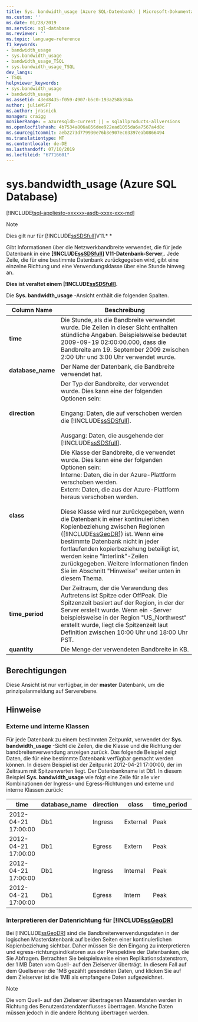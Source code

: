 ```yaml
---
title: Sys. bandwidth_usage (Azure SQL-Datenbank) | Microsoft-Dokumentation
ms.custom: ''
ms.date: 01/28/2019
ms.service: sql-database
ms.reviewer: ''
ms.topic: language-reference
f1_keywords:
- bandwidth_usage
- sys.bandwidth_usage
- bandwidth_usage_TSQL
- sys.bandwidth_usage_TSQL
dev_langs:
- TSQL
helpviewer_keywords:
- sys.bandwidth_usage
- bandwidth_usage
ms.assetid: 43ed8435-f059-4907-b5c0-193a258b394a
author: julieMSFT
ms.author: jrasnick
manager: craigg
monikerRange: = azuresqldb-current || = sqlallproducts-allversions
ms.openlocfilehash: 4b7534a806a856dee922ead1055da6a7567a4d8c
ms.sourcegitcommit: aeb2273d779930e76b3e907ec03397eab0866494
ms.translationtype: MT
ms.contentlocale: de-DE
ms.lasthandoff: 07/10/2019
ms.locfileid: "67716601"
---
```

# <a name="sysbandwidthusage-azure-sql-database"></a>sys.bandwidth_usage (Azure SQL Database)

[!INCLUDE[tsql-appliesto-xxxxxx-asdb-xxxx-xxx-md](../../includes/tsql-appliesto-xxxxxx-asdb-xxxx-xxx-md.md)]

> [!NOTE]
> Dies gilt nur für [!INCLUDE[ssSDSfull](../../includes/sssdsfull-md.md)]V11.* *  
  
 Gibt Informationen über die Netzwerkbandbreite verwendet, die für jede Datenbank in eine  **[!INCLUDE[ssSDSfull](../../includes/sssdsfull-md.md)] V11-Datenbank-Server**,. Jede Zeile, die für eine bestimmte Datenbank zurückgegeben wird, gibt eine einzelne Richtung und eine Verwendungsklasse über eine Stunde hinweg an.  
  
 **Dies ist veraltet einem [!INCLUDE[ssSDSfull](../../includes/sssdsfull-md.md)].**  
  
 Die **Sys. bandwidth_usage** -Ansicht enthält die folgenden Spalten.  
  
|Column Name|Beschreibung|  
|-----------------|-----------------|  
|**time**|Die Stunde, als die Bandbreite verwendet wurde. Die Zeilen in dieser Sicht enthalten stündliche Angaben. Beispielsweise bedeutet 2009-09-19 02:00:00.000, dass die Bandbreite am 19. September 2009 zwischen 2:00 Uhr und 3:00 Uhr verwendet wurde.|  
|**database_name**|Der Name der Datenbank, die Bandbreite verwendet hat.|  
|**direction**|Der Typ der Bandbreite, der verwendet wurde. Dies kann eine der folgenden Optionen sein:<br /><br /> Eingang: Daten, die auf verschoben werden die [!INCLUDE[ssSDSfull](../../includes/sssdsfull-md.md)].<br /><br /> Ausgang: Daten, die ausgehende der [!INCLUDE[ssSDSfull](../../includes/sssdsfull-md.md)].|  
|**class**|Die Klasse der Bandbreite, die verwendet wurde. Dies kann eine der folgenden Optionen sein:<br />Interne: Daten, die in der Azure-Plattform verschoben werden.<br />Extern: Daten, die aus der Azure-Plattform heraus verschoben werden.<br /><br /> Diese Klasse wird nur zurückgegeben, wenn die Datenbank in einer kontinuierlichen Kopienbeziehung zwischen Regionen ([!INCLUDE[ssGeoDR](../../includes/ssgeodr-md.md)]) ist. Wenn eine bestimmte Datenbank nicht in jeder fortlaufenden kopierbeziehung beteiligt ist, werden keine "Interlink"-Zeilen zurückgegeben. Weitere Informationen finden Sie im Abschnitt "Hinweise" weiter unten in diesem Thema.|  
|**time_period**|Der Zeitraum, der die Verwendung des Auftretens ist Spitze oder OffPeak. Die Spitzenzeit basiert auf der Region, in der der Server erstellt wurde. Wenn ein -Server beispielsweise in der Region "US_Northwest" erstellt wurde, liegt die Spitzenzeit laut Definition zwischen 10:00 Uhr und 18:00 Uhr PST.|  
|**quantity**|Die Menge der verwendeten Bandbreite in KB.|  
  
## <a name="permissions"></a>Berechtigungen

 Diese Ansicht ist nur verfügbar, in der **master** Datenbank, um die prinzipalanmeldung auf Serverebene.  
  
## <a name="remarks"></a>Hinweise  
  
### <a name="external-and-internal-classes"></a>Externe und interne Klassen

 Für jede Datenbank zu einem bestimmten Zeitpunkt, verwendet der **Sys. bandwidth_usage** -Sicht die Zeilen, die die Klasse und die Richtung der bandbreitenverwendung anzeigen zurück. Das folgende Beispiel zeigt Daten, die für eine bestimmte Datenbank verfügbar gemacht werden können. In diesem Beispiel ist der Zeitpunkt 2012-04-21 17:00:00, der im Zeitraum mit Spitzenwerten liegt. Der Datenbankname ist Db1. In diesem Beispiel **Sys. bandwidth_usage** wie folgt eine Zeile für alle vier Kombinationen der Ingress- und Egress-Richtungen und externe und interne Klassen zurück:  
  
|time|database_name|direction|class|time_period|quantity|  
|----------|--------------------|---------------|-----------|------------------|--------------|  
|2012-04-21 17:00:00|Db1|Ingress|External|Peak|66|  
|2012-04-21 17:00:00|Db1|Egress|Extern|Peak|741|  
|2012-04-21 17:00:00|Db1|Ingress|Internal|Peak|1052|  
|2012-04-21 17:00:00|Db1|Egress|Intern|Peak|3525|  
  
### <a name="interpreting-data-direction-for-includessgeodrincludesssgeodr-mdmd"></a>Interpretieren der Datenrichtung für [!INCLUDE[ssGeoDR](../../includes/ssgeodr-md.md)]

 Bei [!INCLUDE[ssGeoDR](../../includes/ssgeodr-md.md)] sind die Bandbreitenverwendungsdaten in der logischen Masterdatenbank auf beiden Seiten einer kontinuierlichen Kopienbeziehung sichtbar. Daher müssen Sie den Eingang zu interpretieren und egress-richtungsindikatoren aus der Perspektive der Datenbanken, die Sie Abfragen. Betrachten Sie beispielsweise einen Replikationsdatenstrom, der 1 MB Daten vom Quell- auf den Zielserver überträgt. In diesem Fall auf dem Quellserver die 1MB gezählt gesendeten Daten, und klicken Sie auf dem Zielserver ist die 1MB als empfangene Daten aufgezeichnet.  
  
> [!NOTE]  
> Die vom Quell- auf den Zielserver übertragenen Massendaten werden in Richtung des Benutzerdatendatenflusses übertragen. Manche Daten müssen jedoch in die andere Richtung übertragen werden.  
